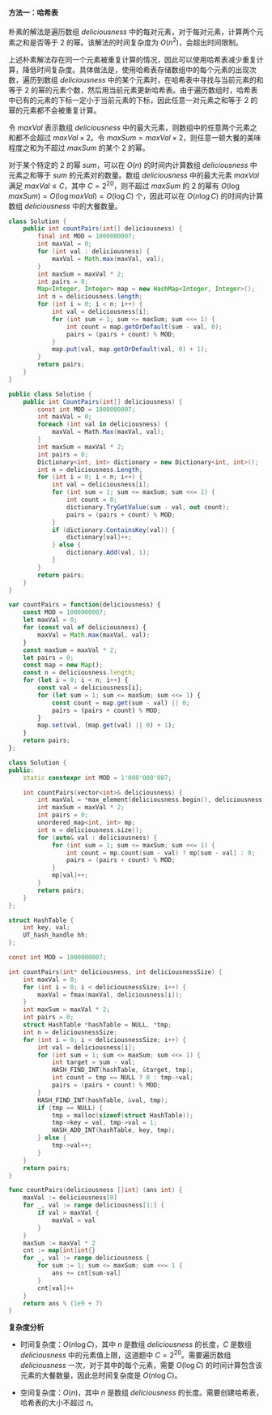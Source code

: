 #### 方法一：哈希表

朴素的解法是遍历数组 $\textit{deliciousness}$ 中的每对元素，对于每对元素，计算两个元素之和是否等于 $2$ 的幂。该解法的时间复杂度为 $O(n^2)$，会超出时间限制。

上述朴素解法存在同一个元素被重复计算的情况，因此可以使用哈希表减少重复计算，降低时间复杂度。具体做法是，使用哈希表存储数组中的每个元素的出现次数，遍历到数组 $\textit{deliciousness}$ 中的某个元素时，在哈希表中寻找与当前元素的和等于 $2$ 的幂的元素个数，然后用当前元素更新哈希表。由于遍历数组时，哈希表中已有的元素的下标一定小于当前元素的下标，因此任意一对元素之和等于 $2$ 的幂的元素都不会被重复计算。

令 $\textit{maxVal}$ 表示数组 $\textit{deliciousness}$ 中的最大元素，则数组中的任意两个元素之和都不会超过 $\textit{maxVal} \times 2$。令 $\textit{maxSum} = \textit{maxVal} \times 2$，则任意一顿大餐的美味程度之和为不超过 $\textit{maxSum}$ 的某个 $2$ 的幂。

对于某个特定的 $2$ 的幂 $\textit{sum}$，可以在 $O(n)$ 的时间内计算数组 $\textit{deliciousness}$ 中元素之和等于 $\textit{sum}$ 的元素对的数量。数组 $\textit{deliciousness}$ 中的最大元素 $\textit{maxVal}$ 满足 $\textit{maxVal} \le C$，其中 $C=2^{20}$，则不超过 $\textit{maxSum}$ 的 $2$ 的幂有 $O(\log \textit{maxSum})=O(\log \textit{maxVal})=O(\log C)$ 个，因此可以在 $O(n \log C)$ 的时间内计算数组 $\textit{deliciousness}$ 中的大餐数量。

```Java [sol1-Java]
class Solution {
    public int countPairs(int[] deliciousness) {
        final int MOD = 1000000007;
        int maxVal = 0;
        for (int val : deliciousness) {
            maxVal = Math.max(maxVal, val);
        }
        int maxSum = maxVal * 2;
        int pairs = 0;
        Map<Integer, Integer> map = new HashMap<Integer, Integer>();
        int n = deliciousness.length;
        for (int i = 0; i < n; i++) {
            int val = deliciousness[i];
            for (int sum = 1; sum <= maxSum; sum <<= 1) {
                int count = map.getOrDefault(sum - val, 0);
                pairs = (pairs + count) % MOD;
            }
            map.put(val, map.getOrDefault(val, 0) + 1);
        }
        return pairs;
    }
}
```

```C# [sol1-C#]
public class Solution {
    public int CountPairs(int[] deliciousness) {
        const int MOD = 1000000007;
        int maxVal = 0;
        foreach (int val in deliciousness) {
            maxVal = Math.Max(maxVal, val);
        }
        int maxSum = maxVal * 2;
        int pairs = 0;
        Dictionary<int, int> dictionary = new Dictionary<int, int>();
        int n = deliciousness.Length;
        for (int i = 0; i < n; i++) {
            int val = deliciousness[i];
            for (int sum = 1; sum <= maxSum; sum <<= 1) {
                int count = 0;
                dictionary.TryGetValue(sum - val, out count);
                pairs = (pairs + count) % MOD;
            }
            if (dictionary.ContainsKey(val)) {
                dictionary[val]++;
            } else {
                dictionary.Add(val, 1);
            }
        }
        return pairs;
    }
}
```

```JavaScript [sol1-JavaScript]
var countPairs = function(deliciousness) {
    const MOD = 1000000007;
    let maxVal = 0;
    for (const val of deliciousness) {
        maxVal = Math.max(maxVal, val);
    }
    const maxSum = maxVal * 2;
    let pairs = 0;
    const map = new Map();
    const n = deliciousness.length;
    for (let i = 0; i < n; i++) {
        const val = deliciousness[i];
        for (let sum = 1; sum <= maxSum; sum <<= 1) {
            const count = map.get(sum - val) || 0;
            pairs = (pairs + count) % MOD;
        }
        map.set(val, (map.get(val) || 0) + 1);
    }
    return pairs;
};
```

```C++ [sol1-C++]
class Solution {
public:
    static constexpr int MOD = 1'000'000'007;

    int countPairs(vector<int>& deliciousness) {
        int maxVal = *max_element(deliciousness.begin(), deliciousness.end());
        int maxSum = maxVal * 2;
        int pairs = 0;
        unordered_map<int, int> mp;
        int n = deliciousness.size();
        for (auto& val : deliciousness) {
            for (int sum = 1; sum <= maxSum; sum <<= 1) {
                int count = mp.count(sum - val) ? mp[sum - val] : 0;
                pairs = (pairs + count) % MOD;
            }
            mp[val]++;
        }
        return pairs;
    }
};
```

```C [sol1-C]
struct HashTable {
    int key, val;
    UT_hash_handle hh;
};

const int MOD = 1000000007;

int countPairs(int* deliciousness, int deliciousnessSize) {
    int maxVal = 0;
    for (int i = 0; i < deliciousnessSize; i++) {
        maxVal = fmax(maxVal, deliciousness[i]);
    }
    int maxSum = maxVal * 2;
    int pairs = 0;
    struct HashTable *hashTable = NULL, *tmp;
    int n = deliciousnessSize;
    for (int i = 0; i < deliciousnessSize; i++) {
        int val = deliciousness[i];
        for (int sum = 1; sum <= maxSum; sum <<= 1) {
            int target = sum - val;
            HASH_FIND_INT(hashTable, &target, tmp);
            int count = tmp == NULL ? 0 : tmp->val;
            pairs = (pairs + count) % MOD;
        }
        HASH_FIND_INT(hashTable, &val, tmp);
        if (tmp == NULL) {
            tmp = malloc(sizeof(struct HashTable));
            tmp->key = val, tmp->val = 1;
            HASH_ADD_INT(hashTable, key, tmp);
        } else {
            tmp->val++;
        }
    }
    return pairs;
}
```

```go [sol1-Golang]
func countPairs(deliciousness []int) (ans int) {
    maxVal := deliciousness[0]
    for _, val := range deliciousness[1:] {
        if val > maxVal {
            maxVal = val
        }
    }
    maxSum := maxVal * 2
    cnt := map[int]int{}
    for _, val := range deliciousness {
        for sum := 1; sum <= maxSum; sum <<= 1 {
            ans += cnt[sum-val]
        }
        cnt[val]++
    }
    return ans % (1e9 + 7)
}
```

**复杂度分析**

- 时间复杂度：$O(n \log C)$，其中 $n$ 是数组 $\textit{deliciousness}$ 的长度，$C$ 是数组 $\textit{deliciousness}$ 中的元素值上限，这道题中 $C=2^{20}$。需要遍历数组 $\textit{deliciousness}$ 一次，对于其中的每个元素，需要 $O(\log C)$ 的时间计算包含该元素的大餐数量，因此总时间复杂度是 $O(n \log C)$。

- 空间复杂度：$O(n)$，其中 $n$ 是数组 $\textit{deliciousness}$ 的长度。需要创建哈希表，哈希表的大小不超过 $n$。